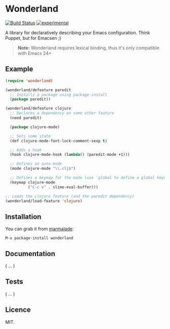 Wonderland
==========

[![Build Status](https://secure.travis-ci.org/kurisuwhyte/emacs-wonderland.png)](http://travis-ci.org/kurisuwhyte/emacs-wonderland)
[![experimental](http://hughsk.github.io/stability-badges/dist/experimental.svg)](http://github.com/hughsk/stability-badges)

A library for declaratively describing your Emacs configuration. Think Puppet,
but for Emacsen ;)

> **Note:** Wonderland requires lexical binding, thus it's only compatible
> with Emacs 24+


## Example

```el
(require 'wonderland)

(wonderland/defeature paredit
  ;; Installs a package using package-install
  (package paredit))

(wonderland/defeature clojure
  ;; Declares a dependency on some other feature
  (need paredit)

  (package clojure-mode)

  ;; Sets some state
  (def clojure-mode-font-lock-comment-sexp t)

  ;; Adds a hook
  (hook clojure-mode-hook (lambda() (paredit-mode +1)))

  ;; Defines an auto-mode
  (mode clojure-mode "\\.clj$")

  ;; Defines a keymap for the mode (use 'global to define a global keymap)
  (keymap clojure-mode
          ("C-c v" . slime-eval-buffer)))

;; Loads the clojure feature (and the paredit dependency)
(wonderland/load-feature 'clojure) 
```

## Installation

You can grab it from [marmalade](http://marmalade-repo.org):

    M-x package-install wonderland
    

## Documentation

( ... )


## Tests

( ... )


## Licence

MIT.
